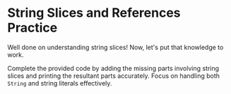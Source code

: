 # String Slices and References Practice

Well done on understanding string slices! Now, let's put that knowledge to work.

Complete the provided code by adding the missing parts involving string slices and printing the resultant parts accurately. Focus on handling both `String` and string literals effectively.
